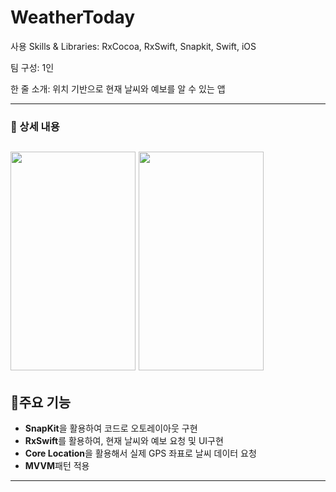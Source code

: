 # WeatherToday

사용 Skills & Libraries: RxCocoa, RxSwift, Snapkit, Swift, iOS

팀 구성: 1인

한 줄 소개: 위치 기반으로 현재 날씨와 예보를 알 수 있는 앱

---

### 📖 상세 내용
<img src="https://github.com/wnsgk8300/WeatherToday/assets/73565566/4285f5cc-8114-4fcf-bb31-cd87538eeaae" width="200" height="350" > <img src="https://github.com/wnsgk8300/WeatherToday/assets/73565566/da57019f-50be-462d-8908-f9b5b059f961" width="200" height="350" >
---

## 📱주요 기능

- **SnapKit**을 활용하여 코드로 오토레이아웃 구현
- **RxSwift**를 활용하여, 현재 날씨와 예보 요청 및 UI구현
- **Core Location**을 활용해서 실제 GPS 좌표로 날씨 데이터 요청
- **MVVM**패턴 적용

---
